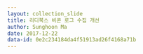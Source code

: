 ```yaml
---
layout: collection_slide
title: 리디북스 비콘 로그 수집 개선
author: Sunghoon Ma
date: 2017-12-22
data-id: 0e2c234184da4f51913ad26f4168a71b
---
```

